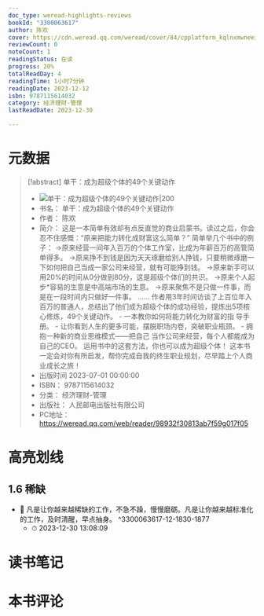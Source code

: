 ```yaml
---
doc_type: weread-highlights-reviews
bookId: "3300063617"
author: 陈欢
cover: https://cdn.weread.qq.com/weread/cover/84/cpplatform_kqlnxmwneei3kuxxbqxrdt/t7_cpplatform_kqlnxmwneei3kuxxbqxrdt1688724029.jpg
reviewCount: 0
noteCount: 1
readingStatus: 在读
progress: 20%
totalReadDay: 4
readingTime: 1小时7分钟
readingDate: 2023-12-12
isbn: 9787115614032
category: 经济理财-管理
lastReadDate: 2023-12-30

---
```

# 元数据
> [!abstract] 单干：成为超级个体的49个关键动作
> - ![ 单干：成为超级个体的49个关键动作|200](https://cdn.weread.qq.com/weread/cover/84/cpplatform_kqlnxmwneei3kuxxbqxrdt/t7_cpplatform_kqlnxmwneei3kuxxbqxrdt1688724029.jpg)
> - 书名： 单干：成为超级个体的49个关键动作
> - 作者： 陈欢
> - 简介： 这是一本简单有效却有点反直觉的商业启蒙书。读过之后，你会忍不住感慨：“原来把能力转化成财富这么简单？”  简单举几个书中的例子： →原来经营一间年入百万的个体工作室，比成为年薪百万的高管简单得多。 →原来挣不到钱是因为天天琢磨给别人挣钱，只要稍微琢磨一下如何把自己当成一家公司来经营，就有可能挣到钱。 →原来新手可以用20%的时间从0分做到80分，这是超级个体们的共识。 →原来个人起步*容易的生意是中高端市场的生意。  →原来聚焦不是只做一件事，而是在一段时间内只做好一件事。 …… 作者用3年时间访谈了上百位年入百万的普通人，总结出了他们成为超级个体的成功经验，提炼出5项核心修炼，49个关键动作。  - 一本教你如何将能力转化为财富的指 导手册。 - 让你看到人生的更多可能，摆脱职场内卷，突破职业瓶颈。 - 拥抱一种新的商业思维模式——把自己   当作公司来经营，每个人都能成为自己的CEO。  运用书中的这套方法，你也可以成为超级个体！ 这本书一定会对你有所启发，帮你完成自我的终生职业规划，尽早踏上个人商业成长之旅！
> - 出版时间 2023-07-01 00:00:00
> - ISBN： 9787115614032
> - 分类： 经济理财-管理
> - 出版社： 人民邮电出版社有限公司
> - PC地址：https://weread.qq.com/web/reader/98932f30813ab7f59g017f05

# 高亮划线

## 1.6 稀缺


- 📌 凡是让你越来越稀缺的工作，不急不躁，慢慢磨砺。凡是让你越来越标准化的工作，及时清醒，早点抽身。  ^3300063617-12-1830-1877
    - ⏱ 2023-12-30 13:08:09 
# 读书笔记

# 本书评论
